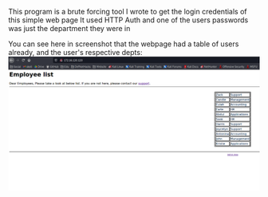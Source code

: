 This program is a brute forcing tool I wrote to get the login credentials of this simple web page
It used HTTP Auth and one of the users passwords was just the department they were in

You can see here in screenshot that the webpage had a table of users already, and the user's respective depts: ![Alt text](Brute_Forcing_Login/images/site.png?raw=true)